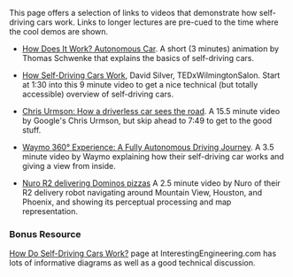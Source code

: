 This page offers a selection of links to videos that demonstrate how self-driving cars work. Links to longer lectures are pre-cued to the time where the cool demos are shown.

* [How Does It Work? Autonomous Car](https://www.youtube.com/watch?v=gEy91PGGLR0). A short (3 minutes) animation by Thomas Schwenke that explains the basics of self-driving cars.

* [How Self-Driving Cars Work](https://www.youtube.com/watch?v=Ly92UcnoEMY&t=90s), David Silver, TEDxWilmingtonSalon. Start at 1:30 into this 9 minute video to get a nice technical (but totally accessible) overview of self-driving cars.

* [Chris Urmson: How a driverless car sees the road](https://www.youtube.com/watch?v=tiwVMrTLUWg&t=469s). A 15.5 minute video by Google's Chris Urmson, but skip ahead to 7:49 to get to the good stuff.

* [Waymo 360° Experience: A Fully Autonomous Driving Journey](https://www.youtube.com/watch?v=B8R148hFxPw). A 3.5 minute video by Waymo explaining how their self-driving car works and giving a view from inside.

* [Nuro R2 delivering Dominos pizzas](https://www.youtube.com/watch?v=yFYljZc968I&t=144s) A 2.5 minute video by Nuro of their R2 delivery robot navigating around Mountain View, Houston, and Phoenix, and showing its perceptual processing and map representation.

### Bonus Resource ###

[How Do Self-Driving Cars Work?](https://interestingengineering.com/how-do-self-driving-cars-work) page at InterestingEngineering.com has lots of informative diagrams as well as a good technical discussion.